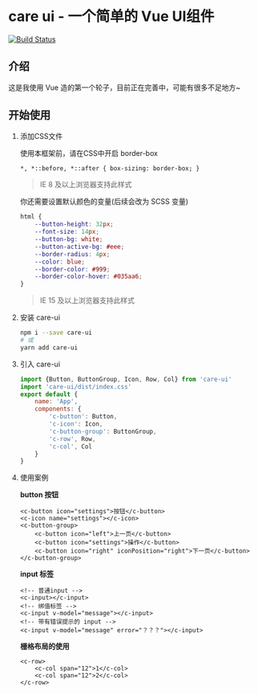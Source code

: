 # care ui - 一个简单的 Vue UI组件

[![Build Status](https://travis-ci.org/ChenNing02/care.svg?branch=master)](https://travis-ci.org/ChenNing02/care)

## 介绍

这是我使用 Vue 造的第一个轮子，目前正在完善中，可能有很多不足地方~

## 开始使用

1. 添加CSS文件

    使用本框架前，请在CSS中开启 border-box

    ```html
    *, *::before, *::after { box-sizing: border-box; }
    ```

    > IE 8 及以上浏览器支持此样式

    你还需要设置默认颜色的变量(后续会改为 SCSS 变量)

    ```css
    html {
        --button-height: 32px;
        --font-size: 14px;
        --button-bg: white;
        --button-active-bg: #eee;
        --border-radius: 4px;
        --color: blue;
        --border-color: #999;
        --border-color-hover: #035aa6;
    }
    ```

    > IE 15 及以上浏览器支持此样式

2. 安装 care-ui

    ```sh
    npm i --save care-ui
    # 或
    yarn add care-ui
    ```
3. 引入 care-ui

    ```js
    import {Button, ButtonGroup, Icon, Row, Col} from 'care-ui'
    import 'care-ui/dist/index.css'
    export default {
        name: 'App',
        components: {
            'c-button': Button,
            'c-icon': Icon,
            'c-button-group': ButtonGroup,
            'c-row', Row,
            'c-col', Col
        }
    }
    ```

4. 使用案例

    **button 按钮**

    ```vue
    <c-button icon="settings">按钮</c-button>
    <c-icon name="settings"></c-icon>
    <c-button-group>
        <c-button icon="left">上一页</c-button>
        <c-button icon="settings">操作</c-button>
        <c-button icon="right" iconPosition="right">下一页</c-button>
    </c-button-group>
    ```

    **input 标签**

    ```vue
    <!-- 普通input -->
    <c-input></c-input>
    <!-- 绑值标签 -->
    <c-input v-model="message"></c-input>
    <!-- 带有错误提示的 input -->
    <c-input v-model="message" error="？？？"></c-input>
    ```

    **栅格布局的使用**

    ```vue
    <c-row>
        <c-col span="12">1</c-col>
        <c-col span="12">2</c-col>
    </c-row>
    ```

<!-- ## 文档

...

## 提问

...

## 变更记录

...

## 联系方式

...

## 贡献代码

## 运行

```sh
npx parcel index.html
# 或
./node_modules/.bin/parcel index.html
```

如果报错运行：

```sh
npx parcel index.html --no-cache
```

## 打包

```sh
npx parcel build index.js --no-cache --no-minify
​``` -->
